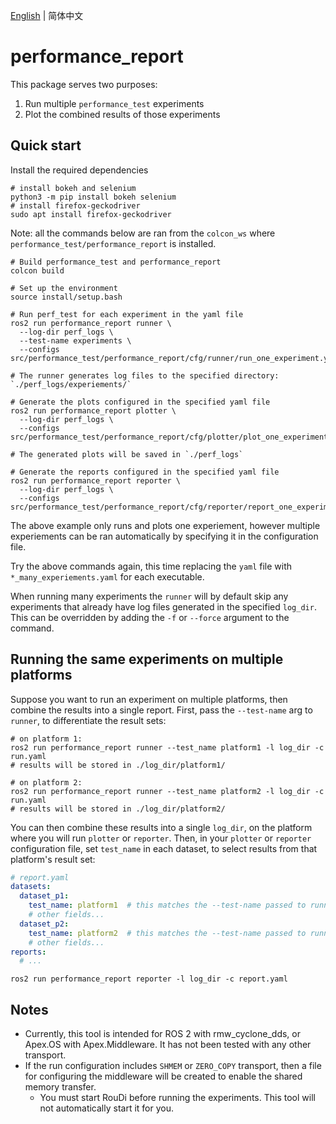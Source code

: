 [English](./README.md) | 简体中文

# performance_report

This package serves two purposes:

1. Run multiple `performance_test` experiments
2. Plot the combined results of those experiments

## Quick start

Install the required dependencies

```
# install bokeh and selenium
python3 -m pip install bokeh selenium
# install firefox-geckodriver
sudo apt install firefox-geckodriver
```

Note: all the commands below are ran from the `colcon_ws` where `performance_test/performance_report` is installed.

```
# Build performance_test and performance_report
colcon build

# Set up the environment
source install/setup.bash

# Run perf_test for each experiment in the yaml file
ros2 run performance_report runner \
  --log-dir perf_logs \
  --test-name experiments \
  --configs src/performance_test/performance_report/cfg/runner/run_one_experiment.yaml

# The runner generates log files to the specified directory: `./perf_logs/experiements/`

# Generate the plots configured in the specified yaml file
ros2 run performance_report plotter \
  --log-dir perf_logs \
  --configs src/performance_test/performance_report/cfg/plotter/plot_one_experiment.yaml

# The generated plots will be saved in `./perf_logs`

# Generate the reports configured in the specified yaml file
ros2 run performance_report reporter \
  --log-dir perf_logs \
  --configs src/performance_test/performance_report/cfg/reporter/report_one_experiment.yaml
```

The above example only runs and plots one experiement, however multiple experiements can be ran
automatically by specifying it in the configuration file.

Try the above commands again, this time replacing the `yaml` file with `*_many_experiements.yaml`
for each executable.

When running many experiments the `runner` will by default skip any experiments that already have
log files generated in the specified `log_dir`. This can be overridden by adding the `-f` or
`--force` argument to the command.

## Running the same experiments on multiple platforms

Suppose you want to run an experiment on multiple platforms, then combine the results into a single
report. First, pass the `--test-name` arg to `runner`, to differentiate the result sets:

```
# on platform 1:
ros2 run performance_report runner --test_name platform1 -l log_dir -c run.yaml
# results will be stored in ./log_dir/platform1/

# on platform 2:
ros2 run performance_report runner --test_name platform2 -l log_dir -c run.yaml
# results will be stored in ./log_dir/platform2/
```

You can then combine these results into a single `log_dir`, on the platform where you will run
`plotter` or `reporter`. Then, in your `plotter` or `reporter` configuration file, set `test_name`
in each dataset, to select results from that platform's result set:

```yaml
# report.yaml
datasets:
  dataset_p1:
    test_name: platform1  # this matches the --test-name passed to runner
    # other fields...
  dataset_p2:
    test_name: platform2  # this matches the --test-name passed to runner
    # other fields...
reports:
  # ...
```

```
ros2 run performance_report reporter -l log_dir -c report.yaml
```

## Notes

- Currently, this tool is intended for ROS 2 with rmw_cyclone_dds, or Apex.OS with
  Apex.Middleware. It has not been tested with any other transport.
- If the run configuration includes `SHMEM` or `ZERO_COPY` transport, then a file for
  configuring the middleware will be created to enable the shared memory transfer.
  - You must start RouDi before running the experiments. This tool will not automatically
    start it for you.
